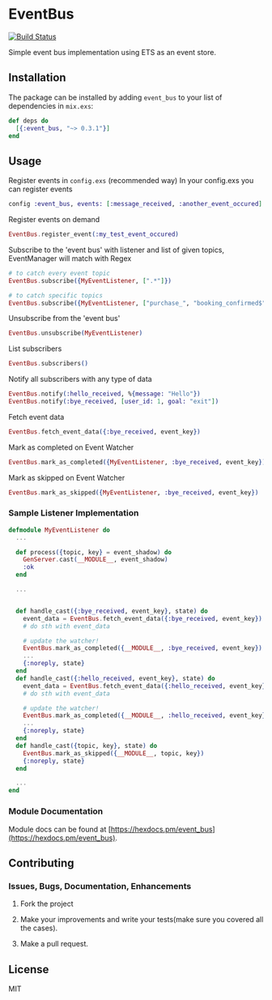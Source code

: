# EventBus

[![Build Status](https://travis-ci.org/mustafaturan/event_bus.svg?branch=master)](https://travis-ci.org/mustafaturan/event_bus)

Simple event bus implementation using ETS as an event store.

## Installation

The package can be installed by adding `event_bus` to your list of dependencies in `mix.exs`:

```elixir
def deps do
  [{:event_bus, "~> 0.3.1"}]
end
```

## Usage

Register events in `config.exs` (recommended way)
In your config.exs you can register events
```elixir
config :event_bus, events: [:message_received, :another_event_occured]
```

Register events on demand
```elixir
EventBus.register_event(:my_test_event_occured)
```

Subscribe to the 'event bus' with listener and list of given topics, EventManager will match with Regex
```elixir
# to catch every event topic
EventBus.subscribe({MyEventListener, [".*"]})

# to catch specific topics
EventBus.subscribe({MyEventListener, ["purchase_", "booking_confirmed$", "flight_passed$"]})
```

Unsubscribe from the 'event bus'
```elixir
EventBus.unsubscribe(MyEventListener)
```

List subscribers
```elixir
EventBus.subscribers()
```

Notify all subscribers with any type of data
```elixir
EventBus.notify(:hello_received, %{message: "Hello"})
EventBus.notify(:bye_received, [user_id: 1, goal: "exit"])
```

Fetch event data
```elixir
EventBus.fetch_event_data({:bye_received, event_key})
```

Mark as completed on Event Watcher
```elixir
EventBus.mark_as_completed({MyEventListener, :bye_received, event_key})
```

Mark as skipped on Event Watcher
```elixir
EventBus.mark_as_skipped({MyEventListener, :bye_received, event_key})
```

### Sample Listener Implementation

```elixir
defmodule MyEventListener do
  ...

  def process({topic, key} = event_shadow) do
    GenServer.cast(__MODULE__, event_shadow)
    :ok
  end

  ...


  def handle_cast({:bye_received, event_key}, state) do
    event_data = EventBus.fetch_event_data({:bye_received, event_key})
    # do sth with event_data

    # update the watcher!
    EventBus.mark_as_completed({__MODULE__, :bye_received, event_key})
    ...
    {:noreply, state}
  end
  def handle_cast({:hello_received, event_key}, state) do
    event_data = EventBus.fetch_event_data({:hello_received, event_key})
    # do sth with event_data

    # update the watcher!
    EventBus.mark_as_completed({__MODULE__, :hello_received, event_key})
    ...
    {:noreply, state}
  end
  def handle_cast({topic, key}, state) do
    EventBus.mark_as_skipped({__MODULE__, topic, key})
    {:noreply, state}
  end

  ...
end
```

### Module Documentation

Module docs can be found at [https://hexdocs.pm/event_bus](https://hexdocs.pm/event_bus).

## Contributing

### Issues, Bugs, Documentation, Enhancements

1. Fork the project

2. Make your improvements and write your tests(make sure you covered all the cases).

3. Make a pull request.

## License

MIT
